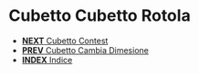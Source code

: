 # Cubetto Cubetto Rotola

* [**NEXT** Cubetto Contest](contest.md)
* [**PREV** Cubetto Cambia Dimesione](dimensione.md)
* [**INDEX** Indice](start.md)
